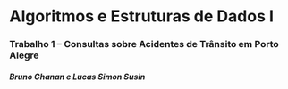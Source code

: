 # Algoritmos e Estruturas de Dados I
### Trabalho 1 – Consultas sobre Acidentes de Trânsito em Porto Alegre

##### Bruno Chanan e Lucas Simon Susin